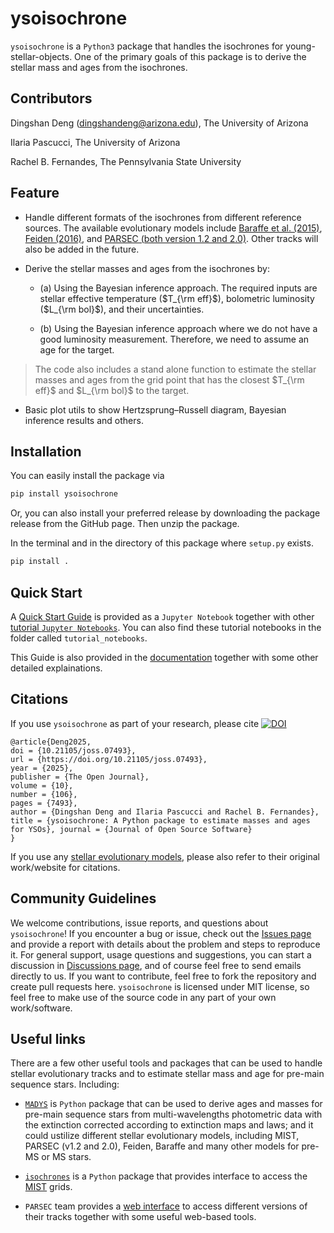 # ysoisochrone

`ysoisochrone` is a `Python3` package that handles the isochrones for young-stellar-objects. One of the primary goals of this package is to derive the stellar mass and ages from the isochrones.

## Contributors

Dingshan Deng (dingshandeng@arizona.edu), The University of Arizona

Ilaria Pascucci, The University of Arizona

Rachel B. Fernandes, The Pennsylvania State University

## Feature 

- Handle different formats of the isochrones from different reference sources. The available evolutionary models include [Baraffe et al. (2015)](https://ui.adsabs.harvard.edu/abs/2015A%26A...577A..42B/abstract), [Feiden (2016)](https://ui.adsabs.harvard.edu/abs/2016A%26A...593A..99F/abstract), and [PARSEC (both version 1.2 and 2.0)](http://stev.oapd.inaf.it/PARSEC/index.html). Other tracks will also be added in the future.

- Derive the stellar masses and ages from the isochrones by:

	- (a) Using the Bayesian inference approach. The required inputs are stellar effective temperature ($T_{\rm eff}$), bolometric luminosity ($L_{\rm bol}$), and their uncertainties.
  
	- (b) Using the Bayesian inference approach where we do not have a good luminosity measurement. Therefore, we need to assume an age for the target.
	
> The code also includes a stand alone function to estimate the stellar masses and ages from the grid point that has the closest $T_{\rm eff}$ and $L_{\rm bol}$ to the target. 

- Basic plot utils to show Hertzsprung–Russell diagram, Bayesian inference results and others.

## Installation

You can easily install the package via

```bash
pip install ysoisochrone
```

Or, you can also install your preferred release by downloading the package release from the GitHub page. Then unzip the package.

In the terminal and in the directory of this package where `setup.py` exists.

```bash 
pip install .
```

## Quick Start

A [Quick Start Guide](https://github.com/DingshanDeng/ysoisochrone/blob/main/tutorial_notebooks/tutorial1_quick_start.ipynb) is provided as a `Jupyter Notebook` together with other [tutorial `Jupyter Notebooks`](https://github.com/DingshanDeng/ysoisochrone/tree/main/tutorial_notebooks). You can also find these tutorial notebooks in the folder called `tutorial_notebooks`.

This Guide is also provided in the [documentation](https://ysoisochrone.readthedocs.io/en/latest/index.html) together with some other detailed explainations.

## Citations
If you use `ysoisochrone` as part of your research, please cite 
[![DOI](https://joss.theoj.org/papers/10.21105/joss.07493/status.svg)](https://doi.org/10.21105/joss.07493)

```
@article{Deng2025,
doi = {10.21105/joss.07493},
url = {https://doi.org/10.21105/joss.07493},
year = {2025},
publisher = {The Open Journal},
volume = {10},
number = {106},
pages = {7493},
author = {Dingshan Deng and Ilaria Pascucci and Rachel B. Fernandes},
title = {ysoisochrone: A Python package to estimate masses and ages for YSOs}, journal = {Journal of Open Source Software}
}
```

If you use any [stellar evolutionary models](./models.md), please also refer to their original work/website for citations.

## Community Guidelines
We welcome contributions, issue reports, and questions about `ysoisochrone`! If you encounter a bug or issue, check out the [Issues page](https://github.com/DingshanDeng/ysoisochrone/issues) and provide a report with details about the problem and steps to reproduce it. For general support, usage questions and suggestions, you can start a discussion in [Discussions page](https://github.com/DingshanDeng/ysoisochrone/discussions), and of course feel free to send emails directly to us. If you want to contribute, feel free to fork the repository and create pull requests here. `ysoisochrone` is licensed under MIT license, so feel free to make use of the source code in any part of your own work/software.

## Useful links

There are a few other useful tools and packages that can be used to handle stellar evolutionary tracks and to estimate stellar mass and age for pre-main sequence stars. Including:

- [`MADYS`](https://madys.readthedocs.io/en/latest/) is `Python` package that can be used to derive ages and masses for pre-main sequence stars from multi-wavelengths photometric data with the extinction corrected according to extinction maps and laws; and it could ustilize different stellar evolutionary models, including MIST, PARSEC (v1.2 and 2.0), Feiden, Baraffe and many other models for pre-MS or MS stars.
  
- [`isochrones`](https://github.com/timothydmorton/isochrones) is a `Python` package that provides interface to access the [MIST](https://waps.cfa.harvard.edu/MIST/) grids.

- `PARSEC` team provides a [web interface](http://stev.oapd.inaf.it/PARSEC/tools.html) to access different versions of their tracks together with some useful web-based tools. 
